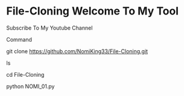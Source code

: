 # File-Cloning Welcome To My Tool

Subscribe To My Youtube Channel


Command

git clone https://github.com/NomiKing33/File-Cloning.git

ls

cd File-Cloning

python NOMI_01.py
